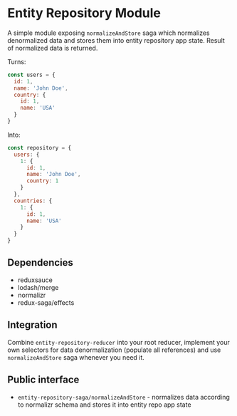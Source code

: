 # Entity Repository Module

A simple module exposing `normalizeAndStore` saga which normalizes denormalized data and stores them into entity repository app state. Result of normalized data is returned.

Turns:

```javascript
const users = {
  id: 1,
  name: 'John Doe',
  country: {
    id: 1,
    name: 'USA'
  }
}
```

Into:

```javascript
const repository = {
  users: {
    1: {
      id: 1,
      name: 'John Doe',
      country: 1
    }
  },
  countries: {
    1: {
      id: 1,
      name: 'USA'
    }
  }
}
```

## Dependencies

- reduxsauce
- lodash/merge
- normalizr
- redux-saga/effects

## Integration

Combine `entity-repository-reducer` into your root reducer, implement your own selectors for data denormalization (populate all references) and use `normalizeAndStore` saga whenever you need it.

## Public interface

- `entity-repository-saga/normalizeAndStore` - normalizes data according to normalizr schema and stores it into entity repo app state